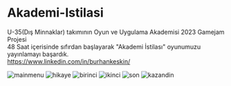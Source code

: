 # Akademi-Istilasi
U-35(Dış Minnaklar) takımının Oyun ve Uygulama Akademisi 2023 Gamejam Projesi  
48 Saat içerisinde sıfırdan başlayarak "Akademi İstilası" oyunumuzu yayınlamayı başardık.  
https://www.linkedin.com/in/burhankeskin/

![mainmenu](https://user-images.githubusercontent.com/91319092/230799784-358ada4b-da4d-4b75-b055-8115a106f0c8.png)
![hikaye](https://user-images.githubusercontent.com/91319092/230799780-4f38ea43-f1c0-4b49-9a8a-7ba695d20ff2.png)
![birinci](https://user-images.githubusercontent.com/91319092/230799779-6c685620-5583-494f-a74e-7a6d6f42a160.png)
![ikinci](https://user-images.githubusercontent.com/91319092/230799782-388e0484-6a88-4f82-95d0-a19c57102709.png)
![son](https://user-images.githubusercontent.com/91319092/230799777-3b7246f4-ed7a-48a3-ac49-38a6dce84142.png)
![kazandin](https://user-images.githubusercontent.com/91319092/230799783-ded7242f-4a8b-405d-9dad-d7914f7bfd32.png)

